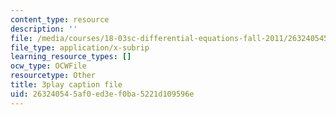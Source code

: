 ```yaml
---
content_type: resource
description: ''
file: /media/courses/18-03sc-differential-equations-fall-2011/263240545af0ed3ef0ba5221d109596e_jzzpxqVohhI.srt
file_type: application/x-subrip
learning_resource_types: []
ocw_type: OCWFile
resourcetype: Other
title: 3play caption file
uid: 26324054-5af0-ed3e-f0ba-5221d109596e
---
```

